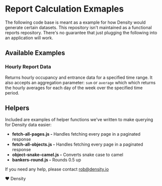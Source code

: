 # Report Calculation Exmaples
The following code base is meant as a example for how Density would generate certain datasets. This repository isn't maintained as a functional reports repository. There's no guarantee that just plugging the following into an application will work.

## Available Examples

### Hourly Report Data
Returns hourly occupancy and entrance data for a specified time range. It also accepts an aggregation parameter: `sum` or `average` which which returns the hourly averages for each day of the week over the specified time period.

## Helpers
Included are examples of helper functions we've written to make querying for Density data easier:

- **fetch-all-pages.js -** Handles fetching every page in a paginated response
- **fetch-all-objects.js -** Handles fetching every page in a paginated response
- **object-snake-camel.js -** Converts snake case to camel
- **bankers-round.js -** Rounds 0.5 up

If you need any help, please contact rob@density.io

❤ Density